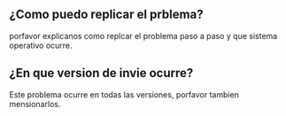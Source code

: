 ## ¿Como puedo replicar el prblema?
porfavor explicanos como replcar el problema paso a paso y que sistema operativo ocurre.

## ¿En que version de invie ocurre?
Este problema ocurre en todas las versiones, porfavor tambien mensionarlos.
